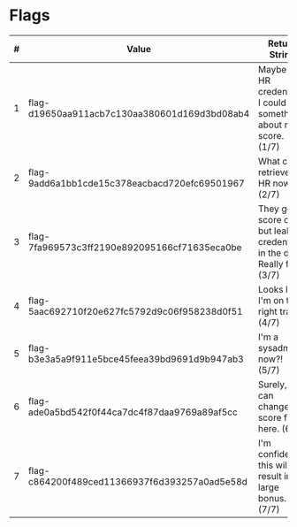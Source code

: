 # Flags

| # | Value | Return String |
| - | ----- | ------------- |
| 1 | flag-d19650aa911acb7c130aa380601d169d3bd08ab4 | Maybe with HR credentials, I could do something about my score. (1/7) |
| 2 | flag-9add6a1bb1cde15c378eacbacd720efc69501967 | What can I retrieve as HR now? (2/7) |
| 3 | flag-7fa969573c3ff2190e892095166cf71635eca0be | They got a score of 4 but leaked credentials in the doc... Really fair. (3/7) |
| 4 | flag-5aac692710f20e627fc5792d9c06f958238d0f51 | Looks like I'm on the right track. (4/7) |
| 5 | flag-b3e3a5a9f911e5bce45feea39bd9691d9b947ab3 | I'm a sysadmin now?! (5/7) |
| 6 | flag-ade0a5bd542f0f44ca7dc4f87daa9769a89af5cc | Surely, I can change my score from here. (6/7) |
| 7 | flag-c864200f489ced11366937f6d393257a0ad5e58d | I'm confident this will result in a large bonus. (7/7) |